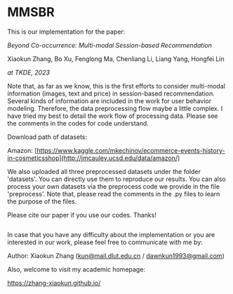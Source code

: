 # MMSBR
This is our implementation for the paper:

_Beyond Co-occurrence: Multi-modal Session-based Recommendation_ 

Xiaokun Zhang, Bo Xu, Fenglong Ma, Chenliang Li, Liang Yang, Hongfei Lin

_at TKDE, 2023_

Note that, as far as we know, this is the first efforts to consider multi-modal information (images, text and price) in session-based recommendation. Several kinds of information are included in the work for user behavior modeling. Therefore, the data preprocessing flow maybe a little complex. I have tried my best to detail the work flow of processing data. Please see the comments in the codes for code understand.

Download path of datasets:

  Amazon: [https://www.kaggle.com/mkechinov/ecommerce-events-history-in-cosmeticsshop](http://jmcauley.ucsd.edu/data/amazon/)

We also uploaded all three preprocessed datasets under the folder 'datasets'. You can directly use them to reproduce our results. You can also process your own datasets via the preprocess code we provide in the file 'preprocess'. Note that, please read the comments in the .py files to learn the purpose of the files. 

Please cite our paper if you use our codes. Thanks!
```

```

In case that you have any difficulty about the implementation or you are interested in our work,  please feel free to communicate with me by:

Author: Xiaokun Zhang (kun@mail.dlut.edu.cn / dawnkun1993@gmail.com)

Also, welcome to visit my academic homepage:

https://zhang-xiaokun.github.io/

